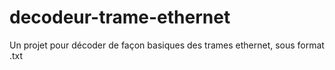 # decodeur-trame-ethernet
Un projet pour décoder de façon basiques des trames ethernet, sous format .txt
